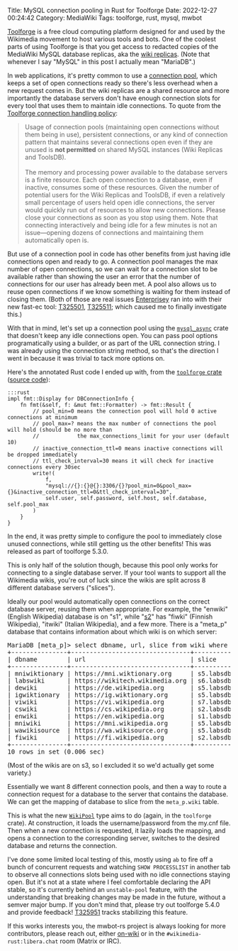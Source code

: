 Title: MySQL connection pooling in Rust for Toolforge
Date: 2022-12-27 00:24:42
Category: MediaWiki
Tags: toolforge, rust, mysql, mwbot

[Toolforge](https://wikitech.wikimedia.org/wiki/Help:Toolforge) is a free cloud computing platform designed for and used by the Wikimedia movement to host various tools and bots. One of the coolest parts of using Toolforge
is that you get access to redacted copies of the MediaWiki MySQL database replicas, aka the [wiki replicas](https://wikitech.wikimedia.org/wiki/Wiki_Replicas).
(Note that whenever I say "MySQL" in this post I actually mean "MariaDB".)

In web applications, it's pretty common to use a [connection pool](https://en.wikipedia.org/wiki/Connection_pool), which keeps a set of open connections ready so there's less overhead when a new request comes in. But the wiki replicas
are a shared resource and more importantly the database servers don't have enough connection slots for every tool that uses them to maintain idle connections. To quote from the [Toolforge connection handling policy](https://wikitech.wikimedia.org/wiki/Help:Toolforge/Database#Connection_handling_policy):

<blockquote>
Usage of connection pools (maintaining open connections without them being in use), persistent connections, or any kind of connection pattern that maintains several connections open even if they are unused is <strong>not permitted</strong> on shared MySQL instances (Wiki Replicas and ToolsDB).
<br><br>
The memory and processing power available to the database servers is a finite resource. Each open connection to a database, even if inactive, consumes some of these resources. Given the number of potential users for the Wiki Replicas and ToolsDB, if even a relatively small percentage of users held open idle connections, the server would quickly run out of resources to allow new connections. Please close your connections as soon as you stop using them. Note that connecting interactively and being idle for a few minutes is not an issue—opening dozens of connections and maintaining them automatically open is. 
</blockquote>

But use of a connection pool in code has other benefits from just having idle connections open and ready to go. A connection pool manages the max number of open connections, so we can wait for a connection slot to be available rather
than showing the user an error that the number of connections for our user has already been met. A pool also allows us to reuse open connections if we know something is waiting for them instead of closing them. (Both of those are
real issues [Enterprisey](https://en.wikipedia.org/wiki/User:Enterprisey) ran into with their new fast-ec tool: [T325501](https://phabricator.wikimedia.org/T325501), [T325511](https://phabricator.wikimedia.org/T325511); which caused
me to finally investigate this.)

With that in mind, let's set up a connection pool using the [`mysql_async`](https://docs.rs/mysql_async/) crate that doesn't keep any idle connections open. You can pass pool options programatically using a builder, or as part of the
URL connection string. I was already using the connection string method, so that's the direction I went in because it was trivial to tack more options on.

Here's the annotated Rust code I ended up with, from the [`toolforge` crate](https://lib.rs/crates/toolforge) ([source code](https://gitlab.wikimedia.org/repos/mwbot-rs/toolforge/-/blob/30c78c0108b0ec14585105be5f82429f8d274d18/src/db.rs#L51)):

	:::rust
	impl fmt::Display for DBConnectionInfo {
	    fn fmt(&self, f: &mut fmt::Formatter) -> fmt::Result {
	        // pool_min=0 means the connection pool will hold 0 active connections at minimum
	        // pool_max=? means the max number of connections the pool will hold (should be no more than
	        //            the max_connections_limit for your user (default 10)
	        // inactive_connection_ttl=0 means inactive connections will be dropped immediately
	        // ttl_check_interval=30 means it will check for inactive connections every 30sec
	        write!(
	            f,
	            "mysql://{}:{}@{}:3306/{}?pool_min=0&pool_max={}&inactive_connection_ttl=0&ttl_check_interval=30",
	            self.user, self.password, self.host, self.database, self.pool_max
	        )
	    }
	}

In the end, it was pretty simple to configure the pool to immediately close unused connections, while still getting us the other benefits! This was released as part of toolforge 5.3.0.

This is only half of the solution though, because this pool only works for connecting to a single database server. If your tool wants to support all the Wikimedia wikis, you're out of luck since the wikis are split across 8 different database servers ("slices").

Ideally our pool would automatically open
connections on the correct database server, reusing them when appropriate. For example, the "enwiki" (English Wikipedia) database is on "s1", while "[s2](https://noc.wikimedia.org/conf/highlight.php?file=dblists/s2.dblist)" has
"fiwki" (Finnish Wikipedia), "itwiki" (Italian Wikipedia), and a few more. There is a "meta_p" database that contains information about which wiki is on which server:

<pre>
MariaDB [meta_p]> select dbname, url, slice from wiki where slice != "s3.labsdb" order by rand() limit 10;
+---------------+--------------------------------+-----------+
| dbname        | url                            | slice     |
+---------------+--------------------------------+-----------+
| mniwiktionary | https://mni.wiktionary.org     | s5.labsdb |
| labswiki      | https://wikitech.wikimedia.org | s6.labsdb |
| dewiki        | https://de.wikipedia.org       | s5.labsdb |
| igwiktionary  | https://ig.wiktionary.org      | s5.labsdb |
| viwiki        | https://vi.wikipedia.org       | s7.labsdb |
| cswiki        | https://cs.wikipedia.org       | s2.labsdb |
| enwiki        | https://en.wikipedia.org       | s1.labsdb |
| mniwiki       | https://mni.wikipedia.org      | s5.labsdb |
| wawikisource  | https://wa.wikisource.org      | s5.labsdb |
| fiwiki        | https://fi.wikipedia.org       | s2.labsdb |
+---------------+--------------------------------+-----------+
10 rows in set (0.006 sec)
</pre>

(Most of the wikis are on s3, so I excluded it so we'd actually get some variety.)

Essentially we want 8 different connection pools, and then a way to route a connection request for a database to the server that contains the database. We can get the mapping of database to slice from the `meta_p.wiki` table.

This is what the new [`WikiPool`](https://gitlab.wikimedia.org/repos/mwbot-rs/toolforge/-/blob/30c78c0108b0ec14585105be5f82429f8d274d18/src/pool.rs) type aims to do (again, in the `toolforge` crate).
At construction, it loads the username/password from the
my.cnf file. Then when a new connection is requested, it lazily loads the mapping, and opens a connection to the corresponding server, switches to the desired database and returns the connection.

I've done some limited local testing of this, mostly using `ab` to fire off a bunch of concurrent requests and watching `SHOW PROCESSLIST` in another tab to observe all connections slots being used with no idle connections
staying open. But it's not at a state where I feel comfortable declaring the API stable, so it's currently behind an `unstable-pool` feature, with the understanding that breaking changes may be made in the future, without a 
semver major bump. If you don't mind that, please try out toolforge 5.4.0 and provide feedback! [T325951](https://phabricator.wikimedia.org/T325951) tracks stabilizing this feature.

If this works interests you, the mwbot-rs project is always looking for more contributors, please reach out, either [on-wiki](https://www.mediawiki.org/wiki/Mwbot-rs) or in the `#wikimedia-rust:libera.chat` room (Matrix or IRC).
